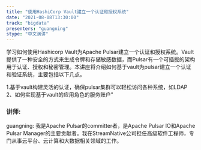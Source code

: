 ```yaml
---
title: "使用HashiCorp Vault建立一个认证和授权系统"
date: "2021-08-08T13:30:00" 
track: "bigdata"
presenters: "guangning"
stype: "中文演讲"
---
```

学习如何使用Hashicorp Vault为Apache Pulsar建立一个认证和授权系统。Vault提供了一种安全的方式来生成令牌和存储敏感数据，而Pulsar有一个可插拔的架构用于认证、授权和秘密管理。本讲座将介绍如何基于vault为pulsar建立一个认证和验证系统，主要包括以下几点。
 

 1.基于vault构建灵活的认证，确保pulsar集群可以轻松访问各种系统，如LDAP
 2、如何实现基于vault的应用角色的服务账户"
 ### 讲师: 
 guangning: 我是Apache Pulsar的committer者，是Apache Pulsar IO和Apache Pulsar Manager的主要贡献者。我在StreamNative公司担任高级软件工程师，专门从事云平台、云计算和大数据相关领域的工作。